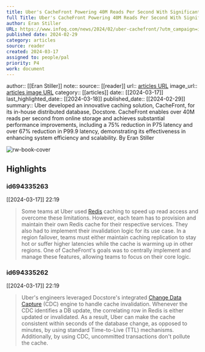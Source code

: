 ```yaml
---
title: Uber's CacheFront Powering 40M Reads Per Second With Significantly Reduced Latency
full Title: Uber's CacheFront Powering 40M Reads Per Second With Significantly Reduced Latency
author: Eran Stiller
URL: https://www.infoq.com/news/2024/02/uber-cachefront/?utm_campaign=infoq_content&utm_source=infoq&utm_medium=feed&utm_term=global
published date: 2024-02-29
category: articles
source: reader
created: 2024-03-17
assigned to: people/pal
priority: P4
work: document
---
```

author:: [[Eran Stiller]]
note:: 
source:: [[reader]]
url:: [articles URL](https://www.infoq.com/news/2024/02/uber-cachefront/?utm_campaign=infoq_content&utm_source=infoq&utm_medium=feed&utm_term=global)
image_url:: [articles image URL](https://res.infoq.com/news/2024/02/uber-cachefront/en/headerimage/CacheFront-Cover-1709203664304.jpg)
category:: [[articles]]
date:: [[2024-03-17]]
last_highlighted_date:: [[2024-03-18]]
published_date:: [[2024-02-29]]
summary:: Uber developed an innovative caching solution, CacheFront, for its in-house distributed database, Docstore. CacheFront enables over 40M reads per second from online storage and achieves substantial performance improvements, including a 75% reduction in P75 latency and over 67% reduction in P99.9 latency, demonstrating its effectiveness in enhancing system efficiency and scalability. By Eran Stiller

![rw-book-cover](https://res.infoq.com/news/2024/02/uber-cachefront/en/headerimage/CacheFront-Cover-1709203664304.jpg)

## Highlights
### id694335263
[[2024-03-17]] 22:19
> Some teams at Uber used [Redis](https://redis.io/) caching to speed up read access and overcome these limitations. However, each team has to provision and maintain their own Redis cache for their respective services. They also had to implement their invalidation logic for its use case. In a region failover, teams must either maintain caching replication to stay hot or suffer higher latencies while the cache is warming up in other regions. One of CacheFront's goals was to centrally implement and manage these features, allowing teams to focus on their core logic.


### id694335262
[[2024-03-17]] 22:19
> Uber's engineers leveraged Docstore's integrated [Change Data Capture](https://en.wikipedia.org/wiki/Change_data_capture) (CDC) engine to handle cache invalidation. Whenever the CDC identifies a DB update, the correlating row in Redis is either updated or invalidated. As a result, Uber can make the cache consistent within seconds of the database change, as opposed to minutes, by using standard Time-to-Live (TTL) mechanisms. Additionally, by using CDC, uncommitted transactions don't pollute the cache.


